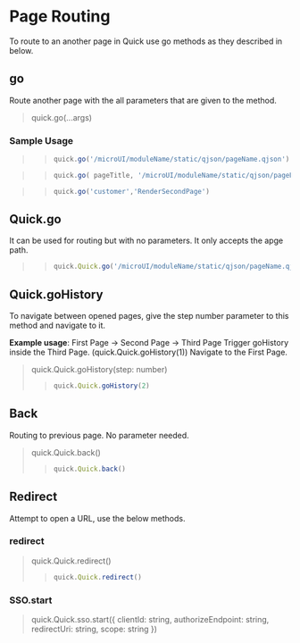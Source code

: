 # Page Routing

To route to an another page in Quick use go methods as they described in below. 

## go

Route another page with the all parameters that are given to the method. 

> quick.go(...args)

### Sample Usage
> > ```js
> > quick.go('/microUI/moduleName/static/qjson/pageName.qjson')
> > ```

> > ```js
> > quick.go( pageTitle, '/microUI/moduleName/static/qjson/pageName.qjson', pageParams)
> > ```

> > ```js
> > quick.go('customer','RenderSecondPage')
> > ```

## Quick.go

It can be used for routing but with no parameters. It only accepts the apge path.

> > ```js
> > quick.Quick.go('/microUI/moduleName/static/qjson/pageName.qjson')
> > ```

## Quick.goHistory

To navigate between opened pages, give the step number parameter to this method and navigate to it. 

**Example usage**: First Page -> Second Page -> Third Page
Trigger goHistory inside the Third Page. (quick.Quick.goHistory(1))
Navigate to the First Page.

> quick.Quick.goHistory(step: number)
> > ```js
> > quick.Quick.goHistory(2)
> > ```

## Back

Routing to previous page. No parameter needed.

> quick.Quick.back()
> > ```js
> > quick.Quick.back()
> > ```

## Redirect

Attempt to open a URL, use the below methods.

### redirect

> quick.Quick.redirect()
> > ```js
> > quick.Quick.redirect()
> > ```

### SSO.start

> quick.Quick.sso.start({ clientId: string, authorizeEndpoint: string, redirectUri: string, scope: string })